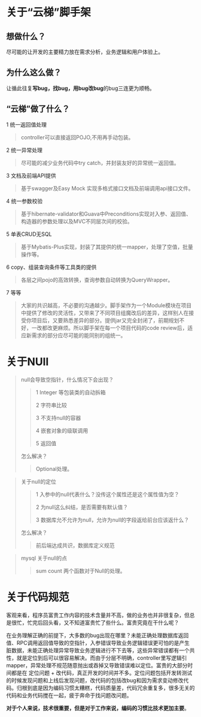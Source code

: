 #  关于“云梯”脚手架

## 想做什么？

尽可能的让开发的主要精力放在需求分析，业务逻辑和用户体验上。

## 为什么这么做？

让循此往复**写bug，找bug，用bug改bug**的bug三连更为顺畅。

## “云梯”做了什么？

1 统一返回值处理

> controller可以直接返回POJO,不用再手动包装。

2 统一异常处理

> 尽可能的减少业务代码中try catch，并封装友好的异常统一返回值。

3 文档及前端API提供

> 基于swagger及Easy Mock 实现多格式接口文档及前端调用api接口文件。

4 统一参数校验

> 基于hibernate-validator和Guava中Preconditions实现对入参、返回值、构造器的参数处理以及MVC不同层次间的校验。

5 单表CRUD无SQL

> 基于Mybatis-Plus实现，封装了其提供的统一mapper，处理了空值，批量操作等。

6 copy、组装查询条件等工具类的提供

> 各层之间pojo的高效转换，查询参数自动转换为QueryWrapper。

7 等等

> 大家的共识越高，不必要的沟通越少。脚手架作为一个Module模块在项目中提供了修改的灵活性，又带来了不同项目组魔改后的差异，这样别人在接受你项目后，又要熟悉差异的部分。提供jar又完全封闭了，前期规划不好，一改都改更麻烦。所以脚手架在每一个项目代码的code review后，适应新需求的部分应尽可能的能同别的组统一。

# 关于NUll

> null会导致空指针，什么情况下会出现？
>
> > 1 Integer 等包装类的自动拆箱
> >
> > 2 字符串比较
> >
> > 3 不支持null的容器
> >
> > 4 嵌套对象的级联调用
> >
> > 5 返回值
>
> 怎么解决？
>
> > Optional处理。

> 关于null的定位
>
> > 1 入参中的null代表什么？没传这个属性还是这个属性值为空？
> >
> > 2 为null这么纠结，是否需要有默认值？
> >
> > 3 数据库允不允许为null，允许为null的字段返给前台应该返什么？
> >
> 怎么解决？
> 
> > 前后端达成共识，数据库定义规范

> mysql 关于null的点
>
> > sum count 两个函数对于Null的处理。

# 关于代码规范

客观来看，程序员富贵工作内容的技术含量并不高，做的业务也并非很复杂，但总是很忙，忙完后回头看，又不知道富贵忙了些什么。富贵究竟在干什么呢？

在业务理解正确的前提下，大多数的bug出现在哪里？未能正确处理数据库返回值、RPC调用返回值导致的空指针，入参错误导致业务逻辑错误更可怕的是产生脏数据，未能正确处理异常导致业务逻辑进行不下去等，这些异常错误都有一个共性，就是定位到后可以很容易解决。而由于分层不明确，controller里写逻辑引mapper，异常处理不规范随意抛出或吞掉又导致错误难以定位。富贵的大部分时间都是在 定位问题 + 改代码，真正开发的时间并不多。定位问题包括开发转测试的时候发现问题和上线后发现问题，改代码的包括改bug和因为需求变动修改代码。归根到底是因为编码习惯太糟糕，代码质量差，代码冗余重复多，很多无关的代码和业务代码搅在一起，疲于奔命于找问题改问题。

**对于个人来说，技术很重要，但是对于工作来说，编码的习惯比技术更加主要**。



